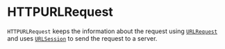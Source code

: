 # HTTPURLRequest

`HTTPURLRequest` keeps the information about the request using [`URLRequest`](https://developer.apple.com/documentation/foundation/urlrequest) and uses [`URLSession`](https://developer.apple.com/documentation/foundation/urlsession) to send the request to a server.
